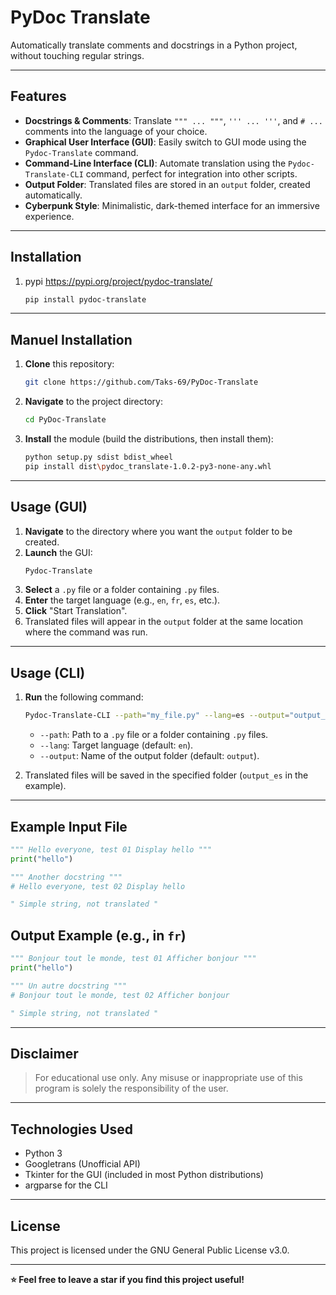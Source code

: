 # PyDoc Translate

Automatically translate comments and docstrings in a Python project, without touching regular strings.

---

## Features

- **Docstrings & Comments**: Translate `""" ... """`, `''' ... '''`, and `# ...` comments into the language of your choice.  
- **Graphical User Interface (GUI)**: Easily switch to GUI mode using the `Pydoc-Translate` command.  
- **Command-Line Interface (CLI)**: Automate translation using the `Pydoc-Translate-CLI` command, perfect for integration into other scripts.  
- **Output Folder**: Translated files are stored in an `output` folder, created automatically.  
- **Cyberpunk Style**: Minimalistic, dark-themed interface for an immersive experience.

---

## Installation
1. pypi https://pypi.org/project/pydoc-translate/
   ```bash
   pip install pydoc-translate
   ```
   
---

## Manuel Installation

1. **Clone** this repository:  
    ```bash
    git clone https://github.com/Taks-69/PyDoc-Translate
    ```
2. **Navigate** to the project directory:  
    ```bash
    cd PyDoc-Translate
    ```
3. **Install** the module (build the distributions, then install them):  
    ```bash
    python setup.py sdist bdist_wheel
    pip install dist\pydoc_translate-1.0.2-py3-none-any.whl
    ```

---

## Usage (GUI)

1. **Navigate** to the directory where you want the `output` folder to be created.  
2. **Launch** the GUI:  
    ```bash
    Pydoc-Translate
    ```
3. **Select** a `.py` file or a folder containing `.py` files.  
4. **Enter** the target language (e.g., `en`, `fr`, `es`, etc.).  
5. **Click** "Start Translation".  
6. Translated files will appear in the `output` folder at the same location where the command was run.

---

## Usage (CLI)

1. **Run** the following command:  
    ```bash
    Pydoc-Translate-CLI --path="my_file.py" --lang=es --output="output_es"
    ```
    - `--path`: Path to a `.py` file or a folder containing `.py` files.  
    - `--lang`: Target language (default: `en`).  
    - `--output`: Name of the output folder (default: `output`).  

2. Translated files will be saved in the specified folder (`output_es` in the example).

---

## Example Input File

```python
""" Hello everyone, test 01 Display hello """
print("hello")

""" Another docstring """
# Hello everyone, test 02 Display hello

" Simple string, not translated "
```

## Output Example (e.g., in `fr`)
```py
""" Bonjour tout le monde, test 01 Afficher bonjour """
print("hello")

""" Un autre docstring """
# Bonjour tout le monde, test 02 Afficher bonjour

" Simple string, not translated "

```

---

## Disclaimer
> For educational use only.
> Any misuse or inappropriate use of this program is solely the responsibility of the user.

---

## Technologies Used

- Python 3
- Googletrans (Unofficial API)
- Tkinter for the GUI (included in most Python distributions)
- argparse for the CLI

---

## License
This project is licensed under the GNU General Public License v3.0.

---

**⭐ Feel free to leave a star if you find this project useful!**
